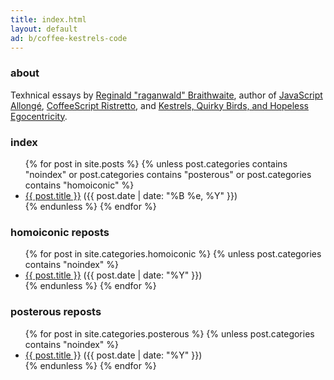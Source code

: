 ```yaml
---
title: index.html
layout: default
ad: b/coffee-kestrels-code
---
```


### about

Texhnical essays by [Reginald "raganwald" Braithwaite](http://braythwayt.com), author of [JavaScript Allongé](http://leanpub.com/javascript-allonge), [CoffeeScript Ristretto](http://ristrettolo.gy), and [Kestrels, Quirky Birds, and Hopeless Egocentricity](http://combinators.info).

### index

<div class="related">
  <ul>
    {% for post in site.posts %}
      {% unless post.categories contains "noindex" or post.categories contains "posterous" or post.categories contains "homoiconic" %}
        <li>
          <a href="{{ post.url }}">{{ post.title }}</a> (<span>{{ post.date | date: "%B %e, %Y" }}</span>)
        </li>
      {% endunless %}
    {% endfor %}
  </ul>
</div>

### homoiconic reposts

<div class="related">
  <ul>
    {% for post in site.categories.homoiconic %}
      {% unless post.categories contains "noindex" %}
        <li>
          <a href="{{ post.url }}">{{ post.title }}</a> (<span>{{ post.date | date: "%Y" }}</span>)
        </li>
      {% endunless %}
    {% endfor %}
  </ul>
</div>

### posterous reposts

<div class="related">
  <ul>
    {% for post in site.categories.posterous %}
      {% unless post.categories contains "noindex" %}
        <li>
          <a href="{{ post.url }}">{{ post.title }}</a> (<span>{{ post.date | date: "%Y" }}</span>)
        </li>
      {% endunless %}
    {% endfor %}
  </ul>
</div>